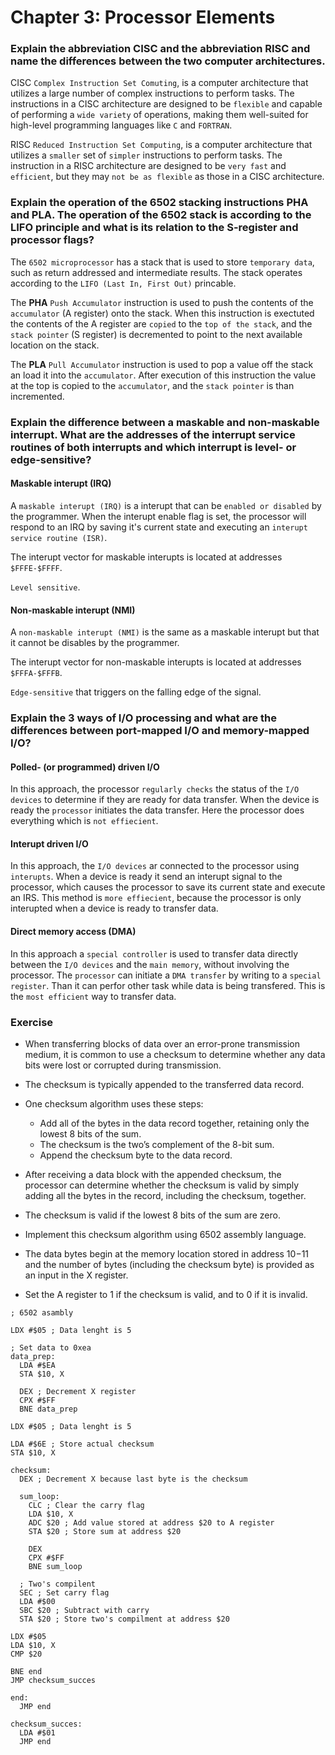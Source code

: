 # Chapter 3: Processor Elements

### Explain the abbreviation CISC and the abbreviation RISC and name the differences between the two computer architectures.

CISC `Complex Instruction Set Comuting`, is a computer architecture that utilizes a large number of complex instructions to perform tasks. The instructions in a CISC architecture are designed to be `flexible` and capable of performing a `wide variety` of operations, making them well-suited for high-level programming languages like `C` and `FORTRAN`.

RISC `Reduced Instruction Set Computing`, is a computer architecture that utilizes a `smaller` set of `simpler` instructions to perform tasks. The instruction in a RISC architecture are designed to be `very fast` and `efficient`, but they may `not be as flexible` as those in a CISC architecture.

### Explain the operation of the 6502 stacking instructions PHA and PLA. The operation of the 6502 stack is according to the LIFO principle and what is its relation to the S-register and processor flags?

The `6502 microprocessor` has a stack that is used to store `temporary data`, such as return addressed and intermediate results. The stack operates according to the `LIFO (Last In, First Out)` princable.

The **PHA** `Push Accumulator` instruction is used to push the contents of the `accumulator` (A register) onto the stack. When this instruction is exectuted the contents of the A register are `copied` to the `top of the stack`, and the `stack pointer` (S register) is decremented to point to the next available location on the stack.

The **PLA** `Pull Accumulator` instruction is used to pop a value off the stack an load it into the `accumulator`. After execution of this instruction the value at the top is copied to the `accumulator`, and the `stack pointer` is than incremented.

### Explain the difference between a maskable and non-maskable interrupt. What are the addresses of the interrupt service routines of both interrupts and which interrupt is level- or edge-sensitive?

#### Maskable interupt (IRQ)

A `maskable interupt (IRQ)` is a interupt that can be `enabled or disabled` by the programmer. When the interupt enable flag is set, the processor will respond to an IRQ by saving it's current state and executing an `interupt service routine (ISR)`.

The interupt vector for maskable interupts is located at addresses `$FFFE-$FFFF`.

`Level sensitive`.

#### Non-maskable interupt (NMI)

A `non-maskable interupt (NMI)` is the same as a maskable interupt but that it cannot be disables by the programmer.

The interupt vector for non-maskable interupts is located at addresses `$FFFA-$FFFB`.

`Edge-sensitive` that triggers on the falling edge of the signal.

### Explain the 3 ways of I/O processing and what are the differences between port-mapped I/O and memory-mapped I/O?

#### Polled- (or programmed) driven I/O

In this approach, the processor `regularly checks` the status of the `I/O devices` to determine if they are ready for data transfer. When the device is ready the `processor` initiates the data transfer. Here the processor does everything which is `not effiecient`.

#### Interupt driven I/O

In this approach, the `I/O devices` ar connected to the processor using `interupts`. When a device is ready it send an interupt signal to the processor, which causes the processor to save its current state and execute an IRS. This method is `more effiecient`, because the processor is only interupted when a device is ready to transfer data.

#### Direct memory access (DMA)

In this approach a `special controller` is used to transfer data directly between the `I/O devices` and the `main memory`, without involving the processor. The `processor` can initiate a `DMA transfer` by writing to a `special register`. Than it can perfor other task while data is being transfered. This is the `most efficient` way to transfer data.

### Exercise

- When transferring blocks of data over an error-prone transmission medium, it is common to use a checksum to determine whether any data bits were lost or corrupted during transmission.
- The checksum is typically appended to the transferred data record.
- One checksum algorithm uses these steps:
  - Add all of the bytes in the data record together, retaining only the lowest 8 bits of the sum.
  - The checksum is the two’s complement of the 8-bit sum.
  - Append the checksum byte to the data record.

- After receiving a data block with the appended checksum, the processor can determine whether the checksum is valid by simply adding all the bytes in the record, including the checksum, together.
- The checksum is valid if the lowest 8 bits of the sum are zero.
- Implement this checksum algorithm using 6502 assembly language.
- The data bytes begin at the memory location stored in address $10-$11 and the number of bytes (including the checksum byte) is provided as an input in the X register.
- Set the A register to 1 if the checksum is valid, and to 0 if it is invalid.

```assembly
; 6502 asambly

LDX #$05 ; Data lenght is 5

; Set data to 0xea
data_prep:
  LDA #$EA
  STA $10, X
  
  DEX ; Decrement X register
  CPX #$FF
  BNE data_prep
  
LDX #$05 ; Data lenght is 5

LDA #$6E ; Store actual checksum
STA $10, X

checksum:
  DEX ; Decrement X because last byte is the checksum

  sum_loop:
    CLC ; Clear the carry flag
    LDA $10, X
    ADC $20 ; Add value stored at address $20 to A register
    STA $20 ; Store sum at address $20
    
    DEX
    CPX #$FF
    BNE sum_loop

  ; Two's compilent
  SEC ; Set carry flag
  LDA #$00
  SBC $20 ; Subtract with carry
  STA $20 ; Store two's compilment at address $20

LDX #$05
LDA $10, X
CMP $20

BNE end
JMP checksum_succes

end:
  JMP end

checksum_succes:
  LDA #$01
  JMP end  
```
